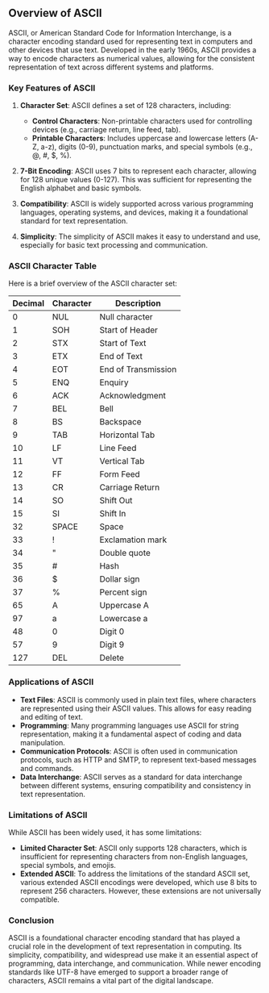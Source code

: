 ## Overview of ASCII

ASCII, or American Standard Code for Information Interchange, is a character encoding standard used for representing text in computers and other devices that use text. Developed in the early 1960s, ASCII provides a way to encode characters as numerical values, allowing for the consistent representation of text across different systems and platforms.

### Key Features of ASCII

1. **Character Set**: ASCII defines a set of 128 characters, including:
   - **Control Characters**: Non-printable characters used for controlling devices (e.g., carriage return, line feed, tab).
   - **Printable Characters**: Includes uppercase and lowercase letters (A-Z, a-z), digits (0-9), punctuation marks, and special symbols (e.g., @, #, $, %).

2. **7-Bit Encoding**: ASCII uses 7 bits to represent each character, allowing for 128 unique values (0-127). This was sufficient for representing the English alphabet and basic symbols.

3. **Compatibility**: ASCII is widely supported across various programming languages, operating systems, and devices, making it a foundational standard for text representation.

4. **Simplicity**: The simplicity of ASCII makes it easy to understand and use, especially for basic text processing and communication.

### ASCII Character Table

Here is a brief overview of the ASCII character set:

| Decimal | Character | Description                |
|---------|-----------|----------------------------|
| 0       | NUL      | Null character             |
| 1       | SOH      | Start of Header            |
| 2       | STX      | Start of Text              |
| 3       | ETX      | End of Text                |
| 4       | EOT      | End of Transmission        |
| 5       | ENQ      | Enquiry                    |
| 6       | ACK      | Acknowledgment             |
| 7       | BEL      | Bell                       |
| 8       | BS       | Backspace                  |
| 9       | TAB      | Horizontal Tab             |
| 10      | LF       | Line Feed                  |
| 11      | VT       | Vertical Tab               |
| 12      | FF       | Form Feed                  |
| 13      | CR       | Carriage Return            |
| 14      | SO       | Shift Out                  |
| 15      | SI       | Shift In                   |
| 32      | SPACE    | Space                      |
| 33      | !         | Exclamation mark           |
| 34      | "         | Double quote               |
| 35      | #         | Hash                       |
| 36      | $         | Dollar sign                |
| 37      | %         | Percent sign               |
| 65      | A         | Uppercase A                |
| 97      | a         | Lowercase a                |
| 48      | 0         | Digit 0                    |
| 57      | 9         | Digit 9                    |
| 127     | DEL      | Delete                     |

### Applications of ASCII

- **Text Files**: ASCII is commonly used in plain text files, where characters are represented using their ASCII values. This allows for easy reading and editing of text.
- **Programming**: Many programming languages use ASCII for string representation, making it a fundamental aspect of coding and data manipulation.
- **Communication Protocols**: ASCII is often used in communication protocols, such as HTTP and SMTP, to represent text-based messages and commands.
- **Data Interchange**: ASCII serves as a standard for data interchange between different systems, ensuring compatibility and consistency in text representation.

### Limitations of ASCII

While ASCII has been widely used, it has some limitations:

- **Limited Character Set**: ASCII only supports 128 characters, which is insufficient for representing characters from non-English languages, special symbols, and emojis.
- **Extended ASCII**: To address the limitations of the standard ASCII set, various extended ASCII encodings were developed, which use 8 bits to represent 256 characters. However, these extensions are not universally compatible.

### Conclusion

ASCII is a foundational character encoding standard that has played a crucial role in the development of text representation in computing. Its simplicity, compatibility, and widespread use make it an essential aspect of programming, data interchange, and communication. While newer encoding standards like UTF-8 have emerged to support a broader range of characters, ASCII remains a vital part of the digital landscape.